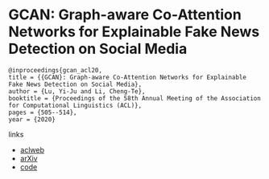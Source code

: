 # GCAN: Graph-aware Co-Attention Networks for Explainable Fake News Detection on Social Media

```
@inproceedings{gcan_acl20,
title = {{GCAN}: Graph-aware Co-Attention Networks for Explainable Fake News Detection on Social Media},
author = {Lu, Yi-Ju and Li, Cheng-Te},
booktitle = {Proceedings of the 58th Annual Meeting of the Association for Computational Linguistics (ACL)},
pages = {505--514},
year = {2020}
```

links
- [aclweb](https://www.aclweb.org/anthology/2020.acl-main.48/)
- [arXiv](https://arxiv.org/abs/2004.11648)
- [code](https://github.com/l852888/GCAN)
